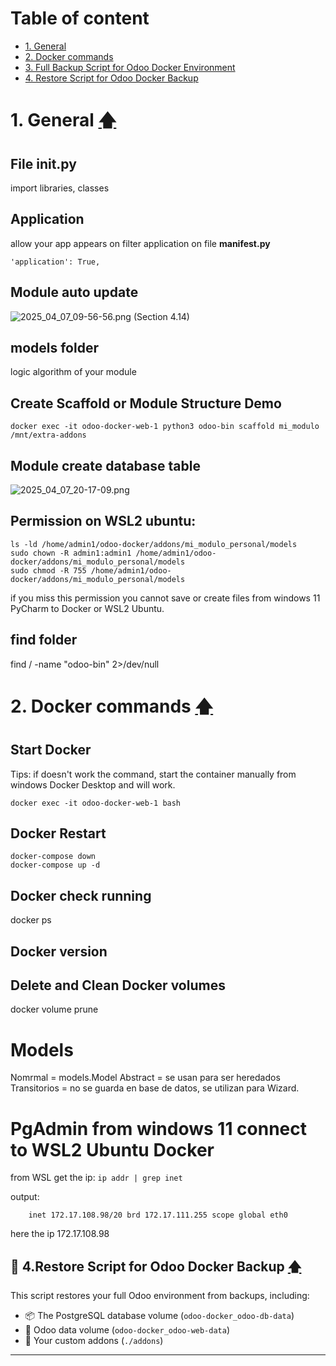  <a id="0"></a>
# Table of content
- [1. General](#1)
- [2. Docker commands](#2)
- [3. Full Backup Script for Odoo Docker Environment](#3)
- [4. Restore Script for Odoo Docker Backup](#4)

 <a id="1.1"></a>
# 1. General [🡅](#0)

## File __init__.py
import libraries, classes

## Application
allow your app appears on filter application on file **__manifest__.py**

```'application': True,```

## Module auto update
![2025_04_07_09-56-56.png](images/2025_04_07_09-56-56.png)
(Section 4.14)

## models folder
logic algorithm of your module

## Create Scaffold or Module Structure Demo
```
docker exec -it odoo-docker-web-1 python3 odoo-bin scaffold mi_modulo /mnt/extra-addons
```
## Module create database table
![2025_04_07_20-17-09.png](images/2025_04_07_20-17-09.png)

## Permission on WSL2 ubuntu:
```
ls -ld /home/admin1/odoo-docker/addons/mi_modulo_personal/models
sudo chown -R admin1:admin1 /home/admin1/odoo-docker/addons/mi_modulo_personal/models
sudo chmod -R 755 /home/admin1/odoo-docker/addons/mi_modulo_personal/models
```
if you miss this permission you cannot save or create files from windows 11 PyCharm to Docker or WSL2 Ubuntu.

## find folder 
find / -name "odoo-bin" 2>/dev/null

<a id="2"></a>
# 2. Docker commands [🡅](#0)
## Start Docker
Tips: if doesn't work the command, start the container manually from windows Docker Desktop and will work.

```docker exec -it odoo-docker-web-1 bash```

## Docker Restart
```
docker-compose down
docker-compose up -d
```

## Docker check running
docker ps

## Docker version 

## Delete and Clean Docker volumes
docker volume prune

# Models
Nomrmal = models.Model
Abstract = se usan para ser heredados
Transitorios = no se guarda en base de datos, se utilizan para Wizard.

# PgAdmin from windows 11 connect to WSL2 Ubuntu Docker
from WSL get the ip:
```ip addr | grep inet```

output:
```
    inet 172.17.108.98/20 brd 172.17.111.255 scope global eth0
```
here the ip 172.17.108.98

<a id="3"></a>

## 🔁 4.Restore Script for Odoo Docker Backup [🡅](#0)

This script restores your full Odoo environment from backups, including:

- 📦 The PostgreSQL database volume (`odoo-docker_odoo-db-data`)
- 🧩 Odoo data volume (`odoo-docker_odoo-web-data`)
- 🧠 Your custom addons (`./addons`)

---



